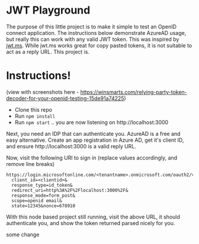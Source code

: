 # JWT Playground

The purpose of this little project is to make it simple to test an OpenID connect application.
The instructions below demonstrate AzureAD usage, but really this can work with any valid JWT token.
This was inspired by [jwt.ms](http://jwt.ms). While jwt.ms works great for copy pasted tokens, it is not suitable to act as a reply URL. This project is.

# Instructions!
(view with screenshots here - https://winsmarts.com/relying-party-token-decoder-for-your-openid-testing-15de91a74225)
  - Clone this repo
  - Run `npm install`
  - Run `npm start` .. you are now listening on http://localhost:3000

Next, you need an IDP that can authenticate you. AzureAD is a free and easy alternative.
Create an app registration in Azure AD, get it's client ID, and ensure http://localhost:3000 is a valid reply URL.

Now, visit the following URl to sign in (replace values accordingly, and remove line breaks)
```
https://login.microsoftonline.com/<tenantname>.onmicrosoft.com/oauth2/v2.0/authorize?
  client_id=<clientid>&
  response_type=id_token&
  redirect_uri=http%3A%2F%2Flocalhost:3000%2F&
  response_mode=form_post&
  scope=openid email&
  state=12345&nonce=678910
```

With this node based project still running, visit the above URL, it should authenticate you, and show the token returned parsed nicely for you.

some change